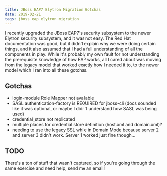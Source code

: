 ```yaml
---
title: JBoss EAP7 Elytron Migration Gotchas
date: 2019-02-21
tags: jboss eap elytron migration
---
```


I recently upgraded the JBoss EAP7's security subsystem to the newer Elytron security subsystem, and it was not easy.  The Red Hat documentation was good, but it didn't explain why we were doing certain things, and it also assumed that I had a full understanding of all the components in play.  While it's probably my own fault for not understanding the prerequisite knowledge of how EAP works, all I cared about was moving from the legacy model that worked exactly how I needed it to, to the newer model which I ran into all these gotchas.

## Gotchas
- login-module Role Mapper not available
- SASL authentication-factory is REQUIRED for jboss-cli (docs sounded like it was optional, or maybe I didn't understand how SASL was being used)
- credential_store not replicated
- multiple places for credential store definition (host.xml and domain.xml)?
- needing to use the legacy SSL while in Domain Mode because server 2 and server 3 didn't work.  Server 1 worked just fine though...


## TODO
There's a ton of stuff that wasn't captured, so if you're going through the same exercise and need help, send me an email!